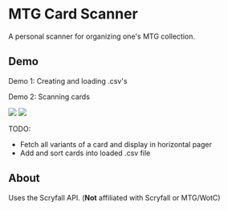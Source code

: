 # MTG Card Scanner
A personal scanner for organizing one's MTG collection.
## Demo
Demo 1: Creating and loading .csv's

Demo 2: Scanning cards

![](https://github.com/miriameisenhofer/mtg-cardscanner/blob/main/create_and_load_collection.gif)
![](https://github.com/miriameisenhofer/mtg-cardscanner/blob/main/scan_cards.gif)

TODO:
- Fetch all variants of a card and display in horizontal pager
- Add and sort cards into loaded .csv file
## About
Uses the Scryfall API. (**Not** affiliated with Scryfall or MTG/WotC)
